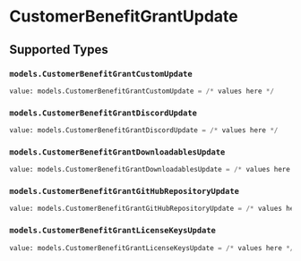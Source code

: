 # CustomerBenefitGrantUpdate


## Supported Types

### `models.CustomerBenefitGrantCustomUpdate`

```python
value: models.CustomerBenefitGrantCustomUpdate = /* values here */
```

### `models.CustomerBenefitGrantDiscordUpdate`

```python
value: models.CustomerBenefitGrantDiscordUpdate = /* values here */
```

### `models.CustomerBenefitGrantDownloadablesUpdate`

```python
value: models.CustomerBenefitGrantDownloadablesUpdate = /* values here */
```

### `models.CustomerBenefitGrantGitHubRepositoryUpdate`

```python
value: models.CustomerBenefitGrantGitHubRepositoryUpdate = /* values here */
```

### `models.CustomerBenefitGrantLicenseKeysUpdate`

```python
value: models.CustomerBenefitGrantLicenseKeysUpdate = /* values here */
```

